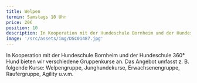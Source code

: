 ```yaml
---
title: Welpen
termin: Samstags 10 Uhr
price: 20€
position: 10
description: In Kooperation mit der Hundeschule Bornheim und der Hundeschule 360° Hund bieten wir verschiedene Gruppenkurse an.
image: '/src/assets/img/DSC01487.jpg'
---
```


In Kooperation mit der Hundeschule Bornheim und der Hundeschule 360° Hund bieten wir verschiedene Gruppenkurse an. Das Angebot umfasst z. B. folgende Kurse: Welpengruppe, Junghundekurse, Erwachsenengruppe, Raufergruppe, Agility u.v.m.